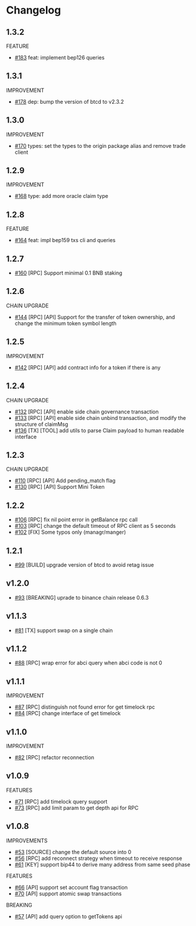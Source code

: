 # Changelog

## 1.3.2
FEATURE
* [\#183](https://github.com/bnb-chain/go-sdk/pull/183) feat: implement bep126 queries

## 1.3.1
IMPROVEMENT
* [\#178](https://github.com/bnb-chain/go-sdk/pull/178) dep: bump the version of btcd to v2.3.2


## 1.3.0
IMPROVEMENT
* [\#170](https://github.com/bnb-chain/go-sdk/pull/170) types: set the types to the origin package alias and remove trade client

## 1.2.9
IMPROVEMENT
* [\#168](https://github.com/bnb-chain/go-sdk/pull/168) type: add more oracle claim type

## 1.2.8
FEATURE
* [\#164](https://github.com/bnb-chain/go-sdk/pull/164) feat: impl bep159 txs cli and queries

## 1.2.7
* [\#160](https://github.com/bnb-chain/go-sdk/pull/160)  [RPC]  Support minimal 0.1 BNB staking

## 1.2.6
CHAIN UPGRADE
* [\#144](https://github.com/bnb-chain/go-sdk/pull/144) [RPC] [API] Support for the transfer of token ownership, and change the minimum token symbol length

## 1.2.5
IMPROVEMENT
* [\#142](https://github.com/bnb-chain/go-sdk/pull/142) [RPC] [API] add contract info for a token if there is any 

## 1.2.4
CHAIN UPGRADE
* [\#132](https://github.com/bnb-chain/go-sdk/pull/132) [RPC] [API] enable side chain governance transaction 
* [\#133](https://github.com/bnb-chain/go-sdk/pull/133) [RPC] [API] enable side chain unbind transaction, and modify the structure of claimMsg 
* [\#136](https://github.com/bnb-chain/go-sdk/pull/136) [TX] [TOOL] add utils to parse Claim payload to human readable interface

## 1.2.3
CHAIN UPGRADE
* [\#110](https://github.com/bnb-chain/go-sdk/pull/110) [RPC] [API] Add pending_match flag
* [\#130](https://github.com/bnb-chain/go-sdk/pull/130) [RPC] [API] Support Mini Token
## 1.2.2
* [\#106](https://github.com/bnb-chain/go-sdk/pull/106) [RPC] fix nil point error in getBalance rpc call
* [\#103](https://github.com/bnb-chain/go-sdk/pull/103) [RPC] change the default timeout of RPC client as 5 seconds
* [\#102](https://github.com/bnb-chain/go-sdk/pull/102) [FIX] Some typos only (managr/manger) 

## 1.2.1
* [\#99](https://github.com/bnb-chain/go-sdk/pull/99) [BUILD] upgrade version of btcd to avoid retag issue 

## v1.2.0
* [\#93](https://github.com/bnb-chain/go-sdk/pull/93) [BREAKING] uprade to binance chain release 0.6.3

## v1.1.3
* [\#81](https://github.com/bnb-chain/go-sdk/pull/81) [TX] support swap on a single chain 


## v1.1.2
* [\#88](https://github.com/bnb-chain/go-sdk/pull/88) [RPC] wrap error for abci query when abci code is not 0

## v1.1.1
IMPROVEMENT
* [\#87](https://github.com/bnb-chain/go-sdk/pull/87) [RPC] distinguish not found error for get timelock rpc
* [\#84](https://github.com/bnb-chain/go-sdk/pull/84) [RPC] change interface of get timelock


## v1.1.0
IMPROVEMENT
* [\#82](https://github.com/bnb-chain/go-sdk/pull/82) [RPC] refactor reconnection

## v1.0.9

FEATURES
* [\#71](https://github.com/bnb-chain/go-sdk/pull/71) [RPC] add timelock query support 
* [\#73](https://github.com/bnb-chain/go-sdk/pull/73) [RPC] add limit param to get depth api for RPC


## v1.0.8
IMPROVEMENTS
* [\#53](https://github.com/bnb-chain/go-sdk/pull/53) [SOURCE] change the default source into 0
* [\#56](https://github.com/bnb-chain/go-sdk/pull/56) [RPC] add reconnect strategy when timeout to receive response
* [\#61](https://github.com/bnb-chain/go-sdk/pull/61) [KEY] support bip44 to derive many address from same seed phase

FEATURES
* [\#66](https://github.com/bnb-chain/go-sdk/pull/66)  [API]  support set account flag transaction
* [\#70](https://github.com/bnb-chain/go-sdk/pull/70)  [API]  support atomic swap transactions

BREAKING
* [\#57](https://github.com/bnb-chain/go-sdk/pull/57) [API] add query option to getTokens api
